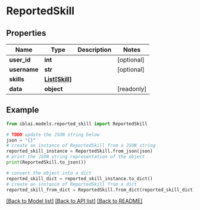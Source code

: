 # ReportedSkill


## Properties

Name | Type | Description | Notes
------------ | ------------- | ------------- | -------------
**user_id** | **int** |  | [optional] 
**username** | **str** |  | [optional] 
**skills** | [**List[Skill]**](Skill.md) |  | 
**data** | **object** |  | [readonly] 

## Example

```python
from iblai.models.reported_skill import ReportedSkill

# TODO update the JSON string below
json = "{}"
# create an instance of ReportedSkill from a JSON string
reported_skill_instance = ReportedSkill.from_json(json)
# print the JSON string representation of the object
print(ReportedSkill.to_json())

# convert the object into a dict
reported_skill_dict = reported_skill_instance.to_dict()
# create an instance of ReportedSkill from a dict
reported_skill_from_dict = ReportedSkill.from_dict(reported_skill_dict)
```
[[Back to Model list]](../README.md#documentation-for-models) [[Back to API list]](../README.md#documentation-for-api-endpoints) [[Back to README]](../README.md)



